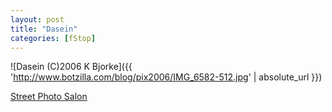 ```yaml
---
layout: post
title: "Dasein"
categories: [fStop]
---
```



![Dasein (C)2006 K Bjorke]({{ 'http://www.botzilla.com/blog/pix2006/IMG_6582-512.jpg' | absolute_url }})


<a href="http://johnbrownlow.com/streetphoto/viewtopic.php?t=1722">Street Photo Salon</a>

